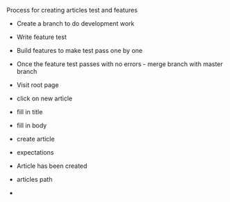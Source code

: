 Process for creating articles test and features

- Create a branch to do development work
- Write feature  test
- Build features to make test pass one by one
- Once the feature test passes with no errors - merge branch with master branch

- Visit root page
- click on new article
- fill in title
- fill in body
- create article

- expectations
- Article has been created
- articles path 
- 

